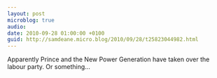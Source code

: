 ```yaml
---
layout: post
microblog: true
audio: 
date: 2010-09-28 01:00:00 +0100
guid: http://samdeane.micro.blog/2010/09/28/t25823044982.html
---
```

Apparently Prince and the New Power Generation have taken over the labour party. Or something...
